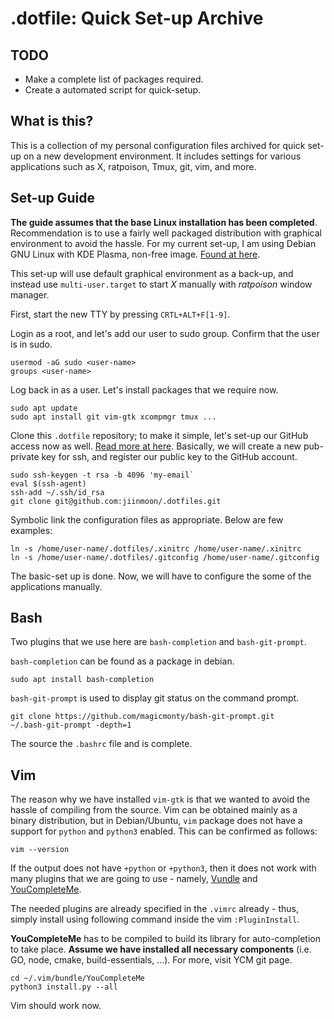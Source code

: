 .dotfile: Quick Set-up Archive
==============================

TODO
----

- Make a complete list of packages required.
- Create a automated script for quick-setup.


What is this?
-------------

This is a collection of my personal configuration files archived for quick
set-up on a new development environment. It includes settings for various
applications such as X, ratpoison, Tmux, git, vim, and more.


Set-up Guide
------------

**The guide assumes that the base Linux installation has been completed**.
Recommendation is to use a fairly well packaged distribution with graphical
environment to avoid the hassle. For my current
set-up, I am using Debian GNU Linux with KDE Plasma, non-free image. [Found at
here](https://cdimage.debian.org/images/unofficial/non-free/images-including-firmware/10.4.0+nonfree/amd64/iso-dvd/). 

This set-up will use default graphical environment as a back-up, and instead
use `multi-user.target` to start *X* manually with *ratpoison* window manager.

First, start the new TTY by pressing `CRTL+ALT+F[1-9]`.

Login as a root, and let's add our user to sudo group. Confirm that the user is
in sudo.

    usermod -aG sudo <user-name>
    groups <user-name>

Log back in as a user. Let's install packages that we require now.

    sudo apt update
    sudo apt install git vim-gtk xcompmgr tmux ...

Clone this `.dotfile` repository; to make it simple, let's set-up our GitHub
access now as well. [Read more at
here](https://help.github.com/en/github/authenticating-to-github/generating-a-new-ssh-key-and-adding-it-to-the-ssh-agent). Basically, we will create a new pub-private key for ssh, and register our public key to the GitHub account.

    sudo ssh-keygen -t rsa -b 4096 'my-email`
    eval $(ssh-agent)
    ssh-add ~/.ssh/id_rsa
    git clone git@github.com:jiinmoon/.dotfiles.git

Symbolic link the configuration files as appropriate. Below are few examples:

    ln -s /home/user-name/.dotfiles/.xinitrc /home/user-name/.xinitrc
    ln -s /home/user-name/.dotfiles/.gitconfig /home/user-name/.gitconfig

The basic-set up is done. Now, we will have to configure the some of the
applications manually.


Bash
----

Two plugins that we use here are `bash-completion` and `bash-git-prompt`.

`bash-completion` can be found as a package in debian.

    sudo apt install bash-completion

`bash-git-prompt` is used to display git status on the command prompt.

    git clone https://github.com/magicmonty/bash-git-prompt.git
    ~/.bash-git-prompt -depth=1

The source the `.bashrc` file and is complete.


Vim
---

The reason why we have installed `vim-gtk` is that we wanted to avoid the hassle
of compiling from the source. Vim can be obtained mainly as a binary
distribution, but in Debian/Ubuntu, `vim` package does not have a support for
`python` and `python3` enabled. This can be confirmed as follows:

    vim --version

If the output does not have `+python` or `+python3`, then it does not work with
many plugins that we are going to use - namely,
[Vundle](https://github.com/VundleVim/Vundle.vim) and
[YouCompleteMe](https://github.com/ycm-core/YouCompleteMe).

The needed plugins are already specified in the `.vimrc` already - thus, simply
install using following command inside the vim `:PluginInstall`.

**YouCompleteMe** has to be compiled to build its library for auto-completion
to take place. **Assume we have installed all necessary components** (i.e. GO,
node, cmake, build-essentials, ...). For more, visit YCM git page.

    cd ~/.vim/bundle/YouCompleteMe
    python3 install.py --all

Vim should work now.





